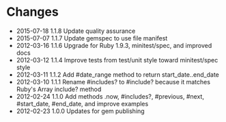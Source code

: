 # Changes

* 2015-07-18 1.1.8 Update quality assurance
* 2015-07-07 1.1.7 Update gemspec to use file manifest
* 2012-03-16 1.1.6 Upgrade for Ruby 1.9.3, minitest/spec, and improved docs
* 2012-03-12 1.1.4 Improve tests from test/unit style toward minitest/spec style
* 2012-03-11 1.1.2 Add #date_range method to return start_date..end_date
* 2012-03-10 1.1.1 Rename #includes? to #include? because it matches Ruby's Array include? method
* 2012-02-24 1.1.0 Add methods .now, #includes?, #previous, #next, #start_date, #end_date, and improve examples
* 2012-02-23 1.0.0 Updates for gem publishing
